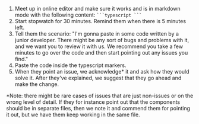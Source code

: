 1. Meet up in online editor and make sure it works and is in markdown mode with the following content: ` ```typescript ``` `
2. Start stopwatch for 30 minutes. Remind them when there is 5 minutes left. 
3. Tell them the scenario: "I'm gonna paste in some code written by a junior developer. There might be any sort of bugs and problems with it, and we want you to review it with us. We recommend you take a few minutes to go over the code and then start pointing out any issues you find."
4. Paste the code inside the typescript markers. 
5. When they point an issue, we acknowledge* it and ask how they would solve it. After they've explained, we suggest that they go ahead and make the change.

*Note: there might be rare cases of issues that are just non-issues or on the wrong level of detail. If they for instance point out that the components should be in separate files, then we note it and commend them for pointing it out, but we have them keep working in the same file. 
